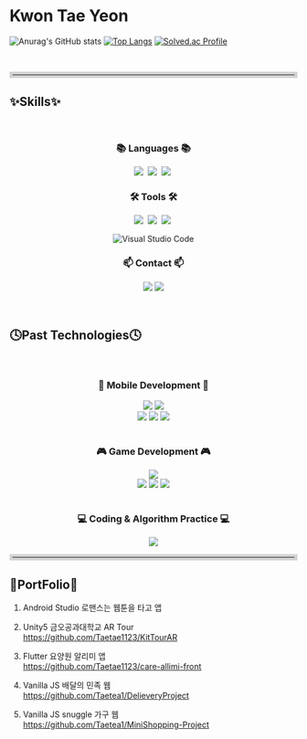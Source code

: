 <h1>Kwon Tae Yeon</h1>


![Anurag's GitHub stats](https://github-readme-stats.vercel.app/api?username=Taetea1&show_icons=true&theme=radical)
[![Top Langs](https://github-readme-stats.vercel.app/api/top-langs/?username=Taetea1&layout=donut)](https://github.com/anuraghazra/github-readme-stats)
[![Solved.ac Profile](http://mazassumnida.wtf/api/v2/generate_badge?boj=taetea1)](https://solved.ac/taetea1/)


<br>
<hr style="border: 5px solid #d3d3d3;">
<h2>✨Skills✨</h2>

<br>

<h3 align="center">📚 Languages 📚</h3>
<div align="center">
  <img src="https://img.shields.io/badge/html5-E34F26.svg?style=for-the-badge&logo=html5&logoColor=white" />&nbsp
  <img src="https://img.shields.io/badge/css3-1572B6.svg?style=for-the-badge&logo=css3&logoColor=white" />&nbsp
  <img src="https://img.shields.io/badge/javascript-F7DF1E.svg?style=for-the-badge&logo=javascript&logoColor=20232a" />&nbsp


</div>
<h3 align="center">🛠 Tools 🛠</h3>
<div align="center">
  <img src="https://img.shields.io/badge/git-F05033.svg?style=for-the-badge&logo=git&logoColor=white" />&nbsp
  <img src="https://img.shields.io/badge/github-181717.svg?style=for-the-badge&logo=github&logoColor=white" />&nbsp
  <img src="https://img.shields.io/badge/Notion-F3F3F3.svg?style=for-the-badge&logo=notion&logoColor=black" />&nbsp
</div>

<div align="center">
  
![Visual Studio Code](https://img.shields.io/badge/Visual%20Studio%20Code-007ACC.svg?&style=for-the-badge&logo=Visual%20Studio%20Code&logoColor=white)

</div>


<h3 align="center">📫 Contact 📫</h3>
<div align="center">

<a href="mailto:xodus2079@naver.com"><img src="https://img.shields.io/badge/Naver-03C75A.svg?style=for-the-badge&logo=Naver&logoColor=white"/></a>
 <a href="https://taetae2023.tistory.com/">
    <img src="https://img.shields.io/badge/tistory-FD5F07.svg?style=for-the-badge&logo=tistory&logoColor=white"/>
  </a>
</div>
<br>


<h2>🕓Past Technologies🕓</h2>

<br>

<h3 align="center">📱 Mobile Development 📱</h3>
<div align="center">
  <img src="https://img.shields.io/badge/kotlin-7F52FF.svg?style=for-the-badge&logo=kotlin&logoColor=white" /> <img src="https://img.shields.io/badge/dart-0175C2.svg?style=for-the-badge&logo=dart&logoColor=white" />
</div>

<div align="center">
<img src="https://img.shields.io/badge/Android%20Studio-3DDC84.svg?style=for-the-badge&logo=Android%20Studio&logoColor=white" /> <img src="https://img.shields.io/badge/flutter-02569B.svg?style=for-the-badge&logo=flutter&logoColor=white" /> <img src="https://img.shields.io/badge/mysql-4479A1.svg?style=for-the-badge&logo=mysql&logoColor=white" />

</div>

<br>

<h3 align="center">🎮 Game Development 🎮</h3>
<div align="center">
<img src="https://img.shields.io/badge/Java-007396.svg?style=for-the-badge&logo=Java&logoColor=white" />
</div>

<div align="center">
<img src="https://img.shields.io/badge/Eclipse%20IDE-2C2255.svg?style=for-the-badge&logo=Eclipse%20IDE&logoColor=white" />
<img src="https://img.shields.io/badge/unity-000000.svg?style=for-the-badge&logo=unity&logoColor=white" />
<img src="https://img.shields.io/badge/firebase-DD2C00.svg?style=for-the-badge&logo=firebase&logoColor=white" />
</div>

<br>

<h3 align="center">💻 Coding & Algorithm Practice 💻</h3>
<div align="center">
  <img src="https://img.shields.io/badge/c++-00599C.svg?style=for-the-badge&logo=cplusplus&logoColor=white" />
</div>

<hr style="border: 5px solid #d3d3d3;">

<h2>📝PortFolio📝</h2>

1. Android Studio 로맨스는 웹툰을 타고 앱

2. Unity5 금오공과대학교 AR Tour <br>
https://github.com/Taetae1123/KitTourAR

3. Flutter 요양원 알리미 앱 <br>
https://github.com/Taetae1123/care-allimi-front

4. Vanilla JS 배달의 민족 웹 <br>
https://github.com/Taetea1/DelieveryProject

5. Vanilla JS snuggle 가구 웹 <br>
https://github.com/Taetea1/MiniShopping-Project

